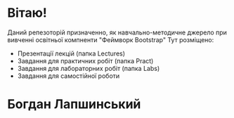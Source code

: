 # Вітаю!
Даний репезоторій призначенно, як навчально-методичне джерело при вивченні освітньої компненти "Феймворк Bootstrap"
Тут розміщено:
- Презентації лекцій (папка Lectures)
- Завдання для практичних робіт (папка Pract)
- Завдання для лабораторних робіт (папка Labs)
- Завдання для самостійної роботи

# Богдан Лапшинський